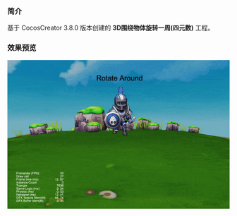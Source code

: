 ### 简介
基于 CocosCreator 3.8.0 版本创建的 **3D围绕物体旋转一周(四元数)** 工程。

### 效果预览
![image](../../../gif/202201/2022012082.gif)